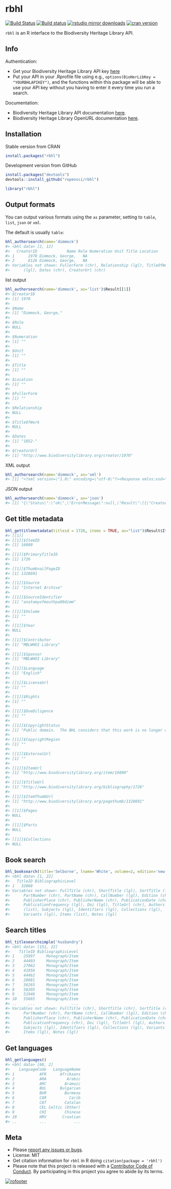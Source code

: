 rbhl
====



[![Build Status](https://api.travis-ci.org/ropensci/rbhl.png)](https://travis-ci.org/ropensci/rbhl)
[![Build status](https://ci.appveyor.com/api/projects/status/ej5u9mdirg1yyteg/branch/master)](https://ci.appveyor.com/project/sckott/rbhl/branch/master)
[![rstudio mirror downloads](http://cranlogs.r-pkg.org/badges/grand-total/rbhl?color=2ECC71)](https://github.com/metacran/cranlogs.app)
[![cran version](http://www.r-pkg.org/badges/version/rbhl)](https://cran.r-project.org/package=rbhl)

`rbhl` is an R interface to the Biodiversity Heritage Library API.

## Info

Authentication:

* Get your Biodiversity Heritage Library API key [here](http://www.biodiversitylibrary.org/getapikey.aspx)
* Put your API in your .Rprofile file using e.g., `options(BioHerLibKey = "YOURBHLAPIKEY")`, and the functions within this package will be able to use your API key without you having to enter it every time you run a search.

Documentation:

* Biodiversity Heritage Library API documentation [here](http://www.biodiversitylibrary.org/api2/docs/docs.html).
* Biodiversity Heritage Library OpenURL documentation [here](http://www.biodiversitylibrary.org/openurlhelp.aspx).

## Installation

Stable version from CRAN


```r
install.packages("rbhl")
```

Development version from GitHub


```r
install.packages("devtools")
devtools::install_github("ropensci/rbhl")
```


```r
library("rbhl")
```

## Output formats

You can output various formats using the `as` parameter, setting to `table`, `list`, `json` or `xml`.

The default is usually `table`:


```r
bhl_authorsearch(name='dimmock')
#> <bhl data> [2, 12]
#>   CreatorID             Name Role Numeration Unit Title Location
#> 1      1970 Dimmock, George,   NA                               
#> 2      8126 Dimmock, George,   NA                               
#> Variables not shown: FullerForm (chr), Relationship (lgl), TitleOfWork
#>      (lgl), Dates (chr), CreatorUrl (chr)
```

list output


```r
bhl_authorsearch(name='dimmock', as='list')$Result[[1]]
#> $CreatorID
#> [1] 1970
#> 
#> $Name
#> [1] "Dimmock, George,"
#> 
#> $Role
#> NULL
#> 
#> $Numeration
#> [1] ""
#> 
#> $Unit
#> [1] ""
#> 
#> $Title
#> [1] ""
#> 
#> $Location
#> [1] ""
#> 
#> $FullerForm
#> [1] ""
#> 
#> $Relationship
#> NULL
#> 
#> $TitleOfWork
#> NULL
#> 
#> $Dates
#> [1] "1852-"
#> 
#> $CreatorUrl
#> [1] "http://www.biodiversitylibrary.org/creator/1970"
```

XML output


```r
bhl_authorsearch(name='dimmock', as='xml')
#> [1] "﻿<?xml version=\"1.0\" encoding=\"utf-8\"?><Response xmlns:xsd=\"http://www.w3.org/2001/XMLSchema\" xmlns:xsi=\"http://www.w3.org/2001/XMLSchema-instance\"><Status>ok</Status><Result><Creator><CreatorID>1970</CreatorID><Name>Dimmock, George,</Name><Numeration /><Unit /><Title /><Location /><FullerForm /><Dates>1852-</Dates><CreatorUrl>http://www.biodiversitylibrary.org/creator/1970</CreatorUrl></Creator><Creator><CreatorID>8126</CreatorID><Name>Dimmock, George,</Name><Numeration /><Unit /><Title /><Location /><FullerForm /><Dates>1852-1930</Dates><CreatorUrl>http://www.biodiversitylibrary.org/creator/8126</CreatorUrl></Creator></Result></Response>"
```

JSON output


```r
bhl_authorsearch(name='dimmock', as='json')
#> [1] "{\"Status\":\"ok\",\"ErrorMessage\":null,\"Result\":[{\"CreatorID\":1970,\"Name\":\"Dimmock, George,\",\"Role\":null,\"Numeration\":\"\",\"Unit\":\"\",\"Title\":\"\",\"Location\":\"\",\"FullerForm\":\"\",\"Relationship\":null,\"TitleOfWork\":null,\"Dates\":\"1852-\",\"CreatorUrl\":\"http://www.biodiversitylibrary.org/creator/1970\"},{\"CreatorID\":8126,\"Name\":\"Dimmock, George,\",\"Role\":null,\"Numeration\":\"\",\"Unit\":\"\",\"Title\":\"\",\"Location\":\"\",\"FullerForm\":\"\",\"Relationship\":null,\"TitleOfWork\":null,\"Dates\":\"1852-1930\",\"CreatorUrl\":\"http://www.biodiversitylibrary.org/creator/8126\"}]}"
```

## Get title metadata


```r
bhl_gettitlemetadata(titleid = 1726, items = TRUE, as="list")$Result$Items
#> [[1]]
#> [[1]]$ItemID
#> [1] 16800
#> 
#> [[1]]$PrimaryTitleID
#> [1] 1726
#> 
#> [[1]]$ThumbnailPageID
#> [1] 1328691
#> 
#> [[1]]$Source
#> [1] "Internet Archive"
#> 
#> [[1]]$SourceIdentifier
#> [1] "anatomyofmouthpa00dimm"
#> 
#> [[1]]$Volume
#> [1] ""
#> 
#> [[1]]$Year
#> NULL
#> 
#> [[1]]$Contributor
#> [1] "MBLWHOI Library"
#> 
#> [[1]]$Sponsor
#> [1] "MBLWHOI Library"
#> 
#> [[1]]$Language
#> [1] "English"
#> 
#> [[1]]$LicenseUrl
#> [1] ""
#> 
#> [[1]]$Rights
#> [1] ""
#> 
#> [[1]]$DueDiligence
#> [1] ""
#> 
#> [[1]]$CopyrightStatus
#> [1] "Public domain.  The BHL considers that this work is no longer under copyright protection."
#> 
#> [[1]]$CopyrightRegion
#> [1] ""
#> 
#> [[1]]$ExternalUrl
#> [1] ""
#> 
#> [[1]]$ItemUrl
#> [1] "http://www.biodiversitylibrary.org/item/16800"
#> 
#> [[1]]$TitleUrl
#> [1] "http://www.biodiversitylibrary.org/bibliography/1726"
#> 
#> [[1]]$ItemThumbUrl
#> [1] "http://www.biodiversitylibrary.org/pagethumb/1328691"
#> 
#> [[1]]$Pages
#> NULL
#> 
#> [[1]]$Parts
#> NULL
#> 
#> [[1]]$Collections
#> NULL
```

## Book search


```r
bhl_booksearch(title='Selborne', lname='White', volume=2, edition='new', year=1825, collectionid=4, language='eng')
#> <bhl data> [1, 22]
#>   TitleID BibliographicLevel
#> 1   32868                   
#> Variables not shown: FullTitle (chr), ShortTitle (lgl), SortTitle (lgl),
#>      PartNumber (chr), PartName (chr), CallNumber (lgl), Edition (chr),
#>      PublisherPlace (chr), PublisherName (chr), PublicationDate (chr),
#>      PublicationFrequency (lgl), Doi (lgl), TitleUrl (chr), Authors
#>      (list), Subjects (lgl), Identifiers (lgl), Collections (lgl),
#>      Variants (lgl), Items (list), Notes (lgl)
```

## Search titles


```r
bhl_titlesearchsimple('husbandry')
#> <bhl data> [151, 22]
#>    TitleID BibliographicLevel
#> 1    25997     Monograph/Item
#> 2    44403     Monograph/Item
#> 3    27062     Monograph/Item
#> 4    41956     Monograph/Item
#> 5    44462     Monograph/Item
#> 6    28081     Monograph/Item
#> 7    56265     Monograph/Item
#> 8    58205     Monograph/Item
#> 9    51946     Monograph/Item
#> 10   55665     Monograph/Item
#> ..     ...                ...
#> Variables not shown: FullTitle (chr), ShortTitle (chr), SortTitle (chr),
#>      PartNumber (chr), PartName (chr), CallNumber (lgl), Edition (chr),
#>      PublisherPlace (chr), PublisherName (chr), PublicationDate (chr),
#>      PublicationFrequency (chr), Doi (lgl), TitleUrl (lgl), Authors (lgl),
#>      Subjects (lgl), Identifiers (lgl), Collections (lgl), Variants (lgl),
#>      Items (lgl), Notes (lgl)
```

## Get languages


```r
bhl_getlanguages()
#> <bhl data> [68, 2]
#>    LanguageCode   LanguageName
#> 1           AFR      Afrikaans
#> 2           ARA         Arabic
#> 3           ARC        Aramaic
#> 4           BUL      Bulgarian
#> 5           BUR        Burmese
#> 6           CAR          Carib
#> 7           CAT        Catalan
#> 8           CEL Celtic (Other)
#> 9           CHI        Chinese
#> 10          HRV       Croatian
#> ..          ...            ...
```

## Meta

* Please [report any issues or bugs](https://github.com/ropensci/rbhl/issues).
* License: MIT
* Get citation information for `rbhl` in R doing `citation(package = 'rbhl')`
* Please note that this project is released with a [Contributor Code of Conduct](CONDUCT.md). By participating in this project you agree to abide by its terms.

[![rofooter](http://ropensci.org/public_images/github_footer.png)](http://ropensci.org)
